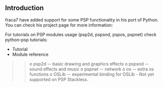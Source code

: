 ## Introduction ##

fraca7 have added support for some PSP functionality in his port of Python. You can check his project page for more information:

For tutorials on PSP modules usage (psp2d, pspsnd, pspos, pspnet) check python-psp tutorials:

  * Tutorial
  * Module reference
> > o psp2d -- basic drawing and graphics effects
> > o pspsnd -- sound effects and music
> > o pspnet -- network
> > o os -- extra os functions
> > o OSLib -- experimental binding for OSLib - Not yet supported on PSP Stackless.